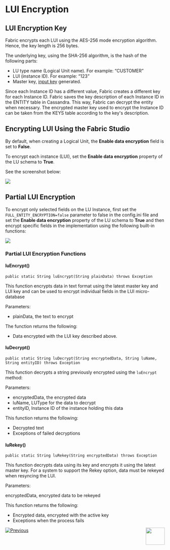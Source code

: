 # LUI Encryption

## LUI Encryption Key
Fabric encrypts each LUI using the AES-256 mode encryption algorithm. Hence, the key length is 256 bytes. 

The underlying key, using the SHA-256 algorithm, is the hash of the following parts:

- LU type name (Logical Unit name). For example: “CUSTOMER”
- LUI (instance ID). For example: “123”
- Master key, [input key](/articles/26_fabric_security/02_fabric_entities_design.md#fabric-master-key) generated. 

Since each Instance ID has a different value, Fabric creates a different key for each Instance ID. Fabric saves the key description of each Instance ID in the ENTITY table in Cassandra. This way, Fabric can decrypt the entity when necessary.
The encrypted master key used to encrypt the Instance ID can be taken from the KEYS table according to the key's description.

## Encrypting LUI Using the Fabric Studio

By default, when creating a Logical Unit, the **Enable data encryption** field is set to **False**.

To encrypt each instance (LUI), set the **Enable data encryption** property of the LU schema to **True**. 

See the screenshot below:

<img src="/articles/26_fabric_security/images/03_fabric_LUencryption_studio.png">


## Partial LUI Encryption

To encrypt only selected fields on the LU Instance, first set the ```FULL_ENTITY_ENCRYPTION=false``` parameter to false in the config.ini file and set the **Enable data encryption** property of the LU schema to **True** and then encrypt specific fields in the implementation using the following built-in functions:

<img src="/articles/26_fabric_security/images/04_fabric_LUencryption_LUEncrypt.PNG">


### Partial LUI Encryption Functions

#### **luEncrypt()**

```public static String luEncrypt(String plainData) throws Exception```

This function encrypts data in text format using the latest master key and LUI key and can be used to encrypt individual fields in the LUI micro-database

Parameters:

- plainData, the text to encrypt


The function returns the following:

- Data encrypted with the LUI key described above.


#### **luDecrypt()**

```public static String luDecrypt(String encryptedData, String luName, String entityID) throws Exception```

This function decrypts a string previously encrypted using the ```luEncrypt``` method:

Parameters:

- encryptedData, the encrypted data
- luName, LUType for the data to decrypt
- entityID, Instance ID of the instance holding this data

This function returns the following:

- Decrypted text
- Exceptions of failed decryptions 



#### **luRekey()** 

```public static String luRekey(String encryptedData) throws Exception```

This function decrypts data using its key and encrypts it using the latest master key. For a system to support the Rekey option, data must be rekeyed when resyncing the LUI.

Parameters:

encryptedData, encrypted data to be rekeyed


This function returns the following:

- Encrypted data, encrypted with the active key
- Exceptions when the process fails



[![Previous](/articles/images/Previous.png)](/articles/26_fabric_security/02_fabric_entities_design.md)[<img align="right" width="60" height="54" src="/articles/images/Next.png">](/articles/26_fabric_security/04_fabric_interfaces_security.md)

